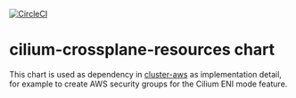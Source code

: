 [![CircleCI](https://dl.circleci.com/status-badge/img/gh/giantswarm/cilium-crossplane-resources/tree/main.svg?style=svg)](https://dl.circleci.com/status-badge/redirect/gh/giantswarm/cilium-crossplane-resources/tree/main)

# cilium-crossplane-resources chart

This chart is used as dependency in [cluster-aws](https://github.com/giantswarm/cluster-aws) as implementation detail, for example to create AWS security groups for the Cilium ENI mode feature.
